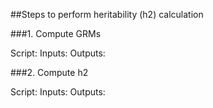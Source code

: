 
##Steps to perform heritability (h2) calculation

###1. Compute GRMs

Script:
Inputs:
Outputs:

###2. Compute h2

Script:
Inputs:
Outputs:

